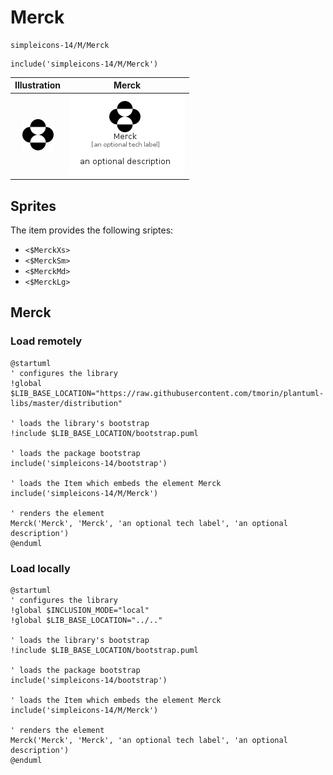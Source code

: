 # Merck


```text
simpleicons-14/M/Merck
```

```text
include('simpleicons-14/M/Merck')
```



| Illustration | Merck |
| :---: | :---: |
| ![illustration for Illustration](../../simpleicons-14/M/Merck.png) | ![illustration for Merck](../../simpleicons-14/M/Merck.Local.png) |



## Sprites
The item provides the following sriptes:

- `<$MerckXs>`
- `<$MerckSm>`
- `<$MerckMd>`
- `<$MerckLg>`





## Merck

### Load remotely
```plantuml
@startuml
' configures the library
!global $LIB_BASE_LOCATION="https://raw.githubusercontent.com/tmorin/plantuml-libs/master/distribution"

' loads the library's bootstrap
!include $LIB_BASE_LOCATION/bootstrap.puml

' loads the package bootstrap
include('simpleicons-14/bootstrap')

' loads the Item which embeds the element Merck
include('simpleicons-14/M/Merck')

' renders the element
Merck('Merck', 'Merck', 'an optional tech label', 'an optional description')
@enduml
```

### Load locally
```plantuml
@startuml
' configures the library
!global $INCLUSION_MODE="local"
!global $LIB_BASE_LOCATION="../.."

' loads the library's bootstrap
!include $LIB_BASE_LOCATION/bootstrap.puml

' loads the package bootstrap
include('simpleicons-14/bootstrap')

' loads the Item which embeds the element Merck
include('simpleicons-14/M/Merck')

' renders the element
Merck('Merck', 'Merck', 'an optional tech label', 'an optional description')
@enduml
```

